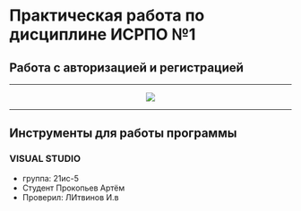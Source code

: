 # Практическая работа по дисциплине ИСРПО №1
## Работа с авторизацией и регистрацией

-----

<p align='center'><img src="https://i.pinimg.com/564x/81/66/f5/8166f5ff33337a83df084b6ed38d99a3.jpg"
 src= width="300" ></p>

 ----- 

## Инструменты для работы программы
### VISUAL STUDIO

* группа: 21ис-5 
* Студент Прокопьев Артём 
* Проверил: ЛИтвинов И.в
